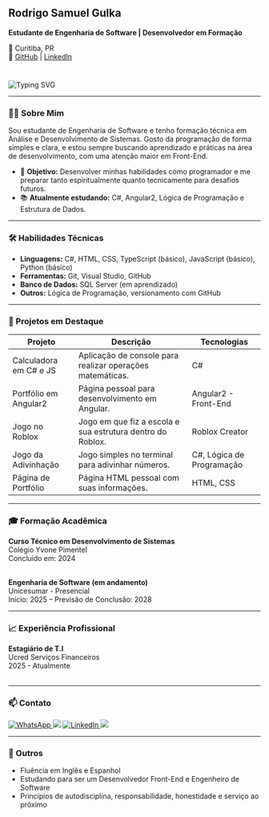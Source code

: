 ## Rodrigo Samuel Gulka

**Estudante de Engenharia de Software | Desenvolvedor em Formação**

📍 Curitiba, PR  
🔗 [GitHub](https://github.com/rodrigogulka) | [LinkedIn](https://linkedin.com/in/rodrigo-samuel-gulka-544032313)
#
![Typing SVG](https://readme-typing-svg.herokuapp.com?font=Fira+Code&size=24&duration=3000&pause=1000&color=00FF00&center=true&vCenter=true&width=500&lines=Olá,+Seja+Bem-Vindo+ao+meu+perfil!)

---

### 👨‍💻 Sobre Mim

Sou estudante de Engenharia de Software e tenho formação técnica em Análise e Desenvolvimento de Sistemas. Gosto da programação de forma simples e clara, e estou sempre buscando aprendizado e práticas na área de desenvolvimento, com uma atenção maior em Front-End.

- 🎯 **Objetivo:** Desenvolver minhas habilidades como programador e me preparar tanto espiritualmente quanto tecnicamente para desafios futuros.
- 📚 **Atualmente estudando:** C#, Angular2, Lógica de Programação e Estrutura de Dados.

---

### 🛠️ Habilidades Técnicas

- **Linguagens:** C#, HTML, CSS, TypeScript (básico), JavaScript (básico), Python (básico)
- **Ferramentas:** Git, Visual Studio, GitHub
- **Banco de Dados:** SQL Server (em aprendizado)
- **Outros:** Lógica de Programação, versionamento com GitHub

---

### 📂 Projetos em Destaque

| Projeto | Descrição | Tecnologias |
|--------|-----------|-------------|
| Calculadora em C# e JS | Aplicação de console para realizar operações matemáticas. | C# |
| Portfólio em Angular2 | Página pessoal para desenvolvimento em Angular. | Angular2 - Front-End |
| Jogo no Roblox | Jogo em que fiz a escola e sua estrutura dentro do Roblox. | Roblox Creator |
| Jogo da Adivinhação | Jogo simples no terminal para adivinhar números. | C#, Lógica de Programação |
| Página de Portfólio | Página HTML pessoal com suas informações. | HTML, CSS |

---

### 🎓 Formação Acadêmica

**Curso Técnico em Desenvolvimento de Sistemas**<br>
Colégio Yvone Pimentel<br>
Concluído em: 2024<br><br>

**Engenharia de Software (em andamento)**<br>
Unicesumar - Presencial<br>
Início: 2025 – Previsão de Conclusão: 2028


---

### 📈 Experiência Profissional

**Estagiário de T.I**<br>
Ucred Serviços Financeiros<br>
2025 - Atualmente<br><br>

---

### 📫 Contato
<div>
    <a href="https://wa.me/5541987943771?text=Olá%20Rodrigo,%20vim%20pelo%20seu%20perfil%20no%20GitHub!" target="_blank">
  <img src="https://img.shields.io/badge/WhatsApp-25D366?style=for-the-badge&logo=whatsapp&logoColor=white" alt="WhatsApp">
</a>
   <a href="https://instagram.com/rsgulka" target="_blank"><img src="https://img.shields.io/badge/-Instagram-%23E4405F?style=for-the-badge&logo=instagram&logoColor=white" target="_blank"></a>
   <a href="https://www.linkedin.com/in/rodrigo-samuel-gulka-544032313" target="_blank">
  <img src="https://img.shields.io/badge/LinkedIn-0077B5?style=for-the-badge&logo=linkedin&logoColor=white" alt="LinkedIn">
</a>
    <a href = "mailto:gulkarodrigo@gmail.com"><img src="https://img.shields.io/badge/-Gmail-%23333?style=for-the-badge&logo=gmail&logoColor=white" target="_blank"></a>

---

### 🙏 Outros

- Fluência em Inglês e Espanhol
- Estudando para ser um Desenvolvedor Front-End e Engenheiro de Software
- Princípios de autodisciplina, responsabilidade, honestidade e serviço ao próximo
